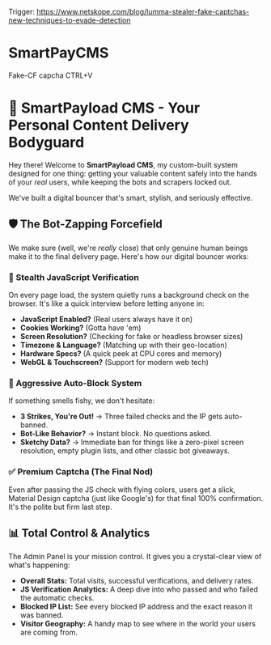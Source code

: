 Trigger:
https://www.netskope.com/blog/lumma-stealer-fake-captchas-new-techniques-to-evade-detection

# SmartPayCMS
Fake-CF capcha CTRL+V 

# 🚀 SmartPayload CMS - Your Personal Content Delivery Bodyguard

Hey there! Welcome to **SmartPayload CMS**, my custom-built system designed for one thing: getting your valuable content safely into the hands of your *real* users, while keeping the bots and scrapers locked out.

We've built a digital bouncer that's smart, stylish, and seriously effective.

## 🛡️ The Bot-Zapping Forcefield

We make sure (well, we're *really* close) that only genuine human beings make it to the final delivery page. Here's how our digital bouncer works:

### 🧠 Stealth JavaScript Verification
On every page load, the system quietly runs a background check on the browser. It's like a quick interview before letting anyone in:

- **JavaScript Enabled?** (Real users always have it on)
- **Cookies Working?** (Gotta have 'em)
- **Screen Resolution?** (Checking for fake or headless browser sizes)
- **Timezone & Language?** (Matching up with their geo-location)
- **Hardware Specs?** (A quick peek at CPU cores and memory)
- **WebGL & Touchscreen?** (Support for modern web tech)

### 🚫 Aggressive Auto-Block System
If something smells fishy, we don't hesitate:

- **3 Strikes, You're Out!** → Three failed checks and the IP gets auto-banned.
- **Bot-Like Behavior?** → Instant block. No questions asked.
- **Sketchy Data?** → Immediate ban for things like a zero-pixel screen resolution, empty plugin lists, and other classic bot giveaways.

### ✅ Premium Captcha (The Final Nod)
Even after passing the JS check with flying colors, users get a slick, Material Design captcha (just like Google's) for that final 100% confirmation. It's the polite but firm last step.

## 📊 Total Control & Analytics

The Admin Panel is your mission control. It gives you a crystal-clear view of what's happening:

- **Overall Stats:** Total visits, successful verifications, and delivery rates.
- **JS Verification Analytics:** A deep dive into who passed and who failed the automatic checks.
- **Blocked IP List:** See every blocked IP address and the exact reason it was banned.
- **Visitor Geography:** A handy map to see where in the world your users are coming from.
